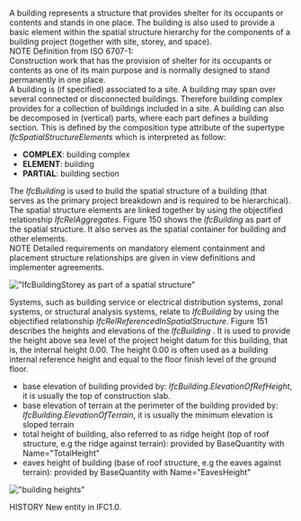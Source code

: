A building represents a structure that provides shelter for its occupants or contents and stands in one place. The building is also used to provide a basic element within the spatial structure hierarchy for the components of a building project (together with site, storey, and space).  
NOTE Definition from ISO 6707-1:    
Construction work that has the provision of shelter for its occupants or contents as one of its main purpose and is normally designed to stand permanently in one place.  
A building is (if specified) associated to a site. A building may span over several connected or disconnected buildings. Therefore building complex provides for a collection of buildings included in a site. A building can also be decomposed in (vertical) parts, where each part defines a building section. This is defined by the composition type attribute of the supertype _IfcSpatialStructureElements_ which is interpreted as follow:  
* **COMPLEX**: building complex
* **ELEMENT**: building
* **PARTIAL**: building section

  
  
The _IfcBuilding_ is used to build the spatial structure of a building (that serves as the primary project breakdown and is required to be hierarchical). The spatial structure elements are linked together by using the objectified relationship _IfcRelAggregates_. Figure 150 shows the _IfcBuilding_ as part of the spatial structure. It also serves as the spatial container for building and other elements.  
NOTE Detailed requirements on mandatory element containment and placement structure relationships are given in view definitions and implementer agreements.  
  
!["IfcBuildingStorey as part of a spatial structure"](../../../../../../figures/ifcbuilding-spatialstructure.png "Figure 1 &mdash; Building composition")
  
Systems, such as building service or electrical distribution systems, zonal systems, or structural analysis systems, relate to _IfcBuilding_ by using the objectified relationship _IfcRelReferencedInSpatialStructure_.
Figure 151 describes the heights and elevations of the _IfcBuilding_ . It is used to provide the height above sea level of the project height datum for this building, that is, the internal height 0.00. The height 0.00 is often used as a building internal reference height and equal to the floor finish level of the ground floor.  
* base elevation of building provided by: _IfcBuilding.ElevationOfRefHeight_, it is usually the top of construction slab.
* base elevation of terrain at the perimeter of the building provided by: _IfcBuilding.ElevationOfTerrain_, it is usually the minimum elevation is sloped terrain
* total height of building, also referred to as ridge height (top of roof structure, e.g the ridge against terrain): provided by BaseQuantity with Name="TotalHeight"
* eaves height of building (base of roof structure, e.g the eaves against terrain): provided by BaseQuantity with Name="EavesHeight"

  
  
!["building heights"](../../../../../../figures/ifcbuilding_heights.png "Figure 1 &mdash; Building elevations") 
  
HISTORY New entity in IFC1.0.
